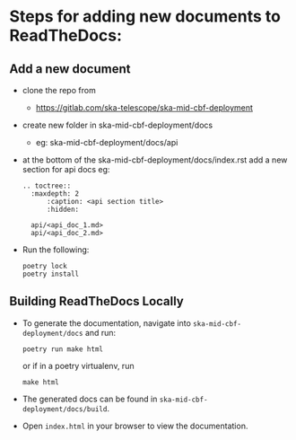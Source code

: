 # Steps for adding new documents to ReadTheDocs:

## Add a new document
- clone the repo from 
	- https://gitlab.com/ska-telescope/ska-mid-cbf-deployment

- create new folder in ska-mid-cbf-deployment/docs
    - eg: ska-mid-cbf-deployment/docs/api

- at the bottom of the ska-mid-cbf-deployment/docs/index.rst add a new section for api docs eg:

    ```
	.. toctree::
  	  :maxdepth: 2
          :caption: <api section title>
          :hidden:

  	  api/<api_doc_1.md>
  	  api/<api_doc_2.md>
    ```

- Run the following:
    ```
	poetry lock
	poetry install
    ```

## Building ReadTheDocs Locally
- To generate the documentation, navigate into `ska-mid-cbf-deployment/docs` and run:
    ```
	poetry run make html
    ```

    or if in a poetry virtualenv, run
    ```
	make html
    ```

- The generated docs can be found in `ska-mid-cbf-deployment/docs/build`.

- Open `index.html` in your browser to view the documentation.
